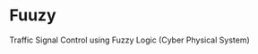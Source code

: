 # Fuuzy
Traffic Signal Control using Fuzzy Logic  (Cyber Physical System)                                                            
